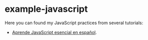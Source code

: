 # example-javascript

Here you can found my JavaScript practices from several tutorials:

- [Aprende JavaScript esencial en español](aprende_javascript_esencial/).
